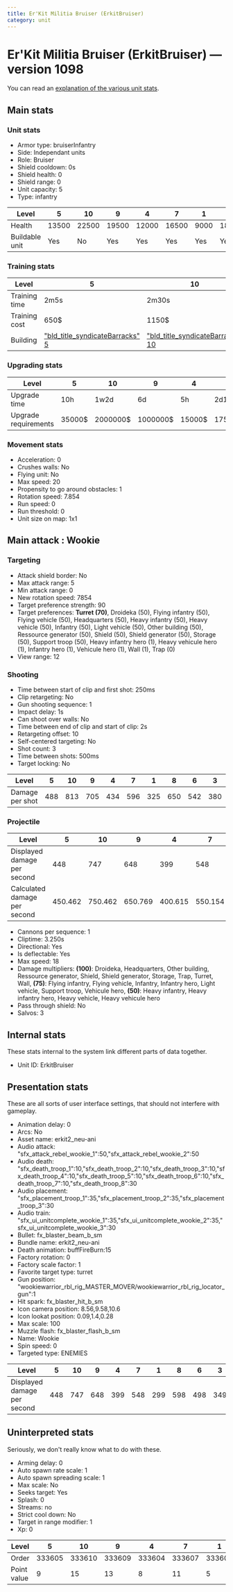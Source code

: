 ```yaml
---
title: Er'Kit Militia Bruiser (ErkitBruiser)
category: unit
---
```


# Er'Kit Militia Bruiser (ErkitBruiser) — version 1098

You can read an [explanation  of the various unit stats](unitexplained.md).

## Main stats

### Unit stats

  * Armor type: bruiserInfantry
  * Side: Independant units
  * Role: Bruiser
  * Shield cooldown: 0s
  * Shield health: 0
  * Shield range: 0
  * Unit capacity: 5
  * Type: infantry

|Level         |5    |10   |9    |4    |7    |1   |8    |6    |3    |2    |
|--------------|-----|-----|-----|-----|-----|----|-----|-----|-----|-----|
|Health        |13500|22500|19500|12000|16500|9000|18000|15000|10500|10800|
|Buildable unit|Yes  |No   |Yes  |Yes  |Yes  |Yes |Yes  |Yes  |Yes  |Yes  |


### Training stats

|Level        |5                                                        |10                                                        |9                                                        |4                                                        |7                                                        |1                                                        |8                                                        |6                                                        |3                                                        |2                                                        |
|-------------|---------------------------------------------------------|----------------------------------------------------------|---------------------------------------------------------|---------------------------------------------------------|---------------------------------------------------------|---------------------------------------------------------|---------------------------------------------------------|---------------------------------------------------------|---------------------------------------------------------|---------------------------------------------------------|
|Training time|2m5s                                                     |2m30s                                                     |2m25s                                                    |2m                                                       |2m15s                                                    |1m45s                                                    |2m20s                                                    |2m10s                                                    |1m55s                                                    |1m50s                                                    |
|Training cost|650$                                                     |1150$                                                     |1050$                                                    |550$                                                     |850$                                                     |250$                                                     |950$                                                     |750$                                                     |450$                                                     |350$                                                     |
|Building     |["bld_title_syndicateBarracks" 5](syndicateBarracks.html)|["bld_title_syndicateBarracks" 10](syndicateBarracks.html)|["bld_title_syndicateBarracks" 9](syndicateBarracks.html)|["bld_title_syndicateBarracks" 4](syndicateBarracks.html)|["bld_title_syndicateBarracks" 7](syndicateBarracks.html)|["bld_title_syndicateBarracks" 1](syndicateBarracks.html)|["bld_title_syndicateBarracks" 8](syndicateBarracks.html)|["bld_title_syndicateBarracks" 6](syndicateBarracks.html)|["bld_title_syndicateBarracks" 3](syndicateBarracks.html)|["bld_title_syndicateBarracks" 2](syndicateBarracks.html)|


### Upgrading stats

|Level               |5     |10      |9       |4     |7      |1   |8      |6      |3    |2    |
|--------------------|------|--------|--------|------|-------|----|-------|-------|-----|-----|
|Upgrade time        |10h   |1w2d    |6d      |5h    |2d12h  |0s  |4d     |1d12h  |1h30m|30m  |
|Upgrade requirements|35000$|2000000$|1000000$|15000$|175000$|700$|350000$|115000$|6000$|3000$|


### Movement stats

  * Acceleration: 0
  * Crushes walls: No
  * Flying unit: No
  * Max speed: 20
  * Propensity to go around obstacles: 1
  * Rotation speed: 7.854
  * Run speed: 0
  * Run threshold: 0
  * Unit size on map: 1x1

## Main attack : Wookie

### Targeting

  * Attack shield border: No
  * Max attack range: 5
  * Min attack range: 0
  * New rotation speed: 7854
  * Target preference strength: 90
  * Target preferences: **Turret (70)**, Droideka (50), Flying infantry (50), Flying vehicle (50), Headquarters (50), Heavy infantry (50), Heavy vehicle (50), Infantry (50), Light vehicle (50), Other building (50), Ressource generator (50), Shield (50), Shield generator (50), Storage (50), Support troop (50), Heavy infantry hero (1), Heavy vehicule hero (1), Infantry hero (1), Vehicule hero (1), Wall (1), Trap (0)
  * View range: 12

### Shooting

  * Time between start of clip and first shot: 250ms
  * Clip retargeting: No
  * Gun shooting sequence: 1
  * Impact delay: 1s
  * Can shoot over walls: No
  * Time between end of clip and start of clip: 2s
  * Retargeting offset: 10
  * Self-centered targeting: No
  * Shot count: 3
  * Time between shots: 500ms
  * Target locking: No

|Level          |5  |10 |9  |4  |7  |1  |8  |6  |3  |2  |
|---------------|---|---|---|---|---|---|---|---|---|---|
|Damage per shot|488|813|705|434|596|325|650|542|380|390|


### Projectile

|Level                       |5      |10     |9      |4      |7      |1  |8  |6      |3      |2  |
|----------------------------|-------|-------|-------|-------|-------|---|---|-------|-------|---|
|Displayed damage per second |448    |747    |648    |399    |548    |299|598|498    |349    |358|
|Calculated damage per second|450.462|750.462|650.769|400.615|550.154|300|600|500.308|350.769|360|


  * Cannons per sequence: 1
  * Cliptime: 3.250s
  * Directional: Yes
  * Is deflectable: Yes
  * Max speed: 18
  * Damage multipliers: **(100)**: Droideka, Headquarters, Other building, Ressource generator, Shield, Shield generator, Storage, Trap, Turret, Wall, **(75)**: Flying infantry, Flying vehicle, Infantry, Infantry hero, Light vehicle, Support troop, Vehicule hero, **(50)**: Heavy infantry, Heavy infantry hero, Heavy vehicle, Heavy vehicule hero
  * Pass through shield: No
  * Salvos: 3

## Internal stats

These stats internal to the system link different parts of data together.

  * Unit ID: ErkitBruiser

## Presentation stats

These are all sorts of user interface settings, that should not interfere with gameplay.

  * Animation delay: 0
  * Arcs: No
  * Asset name: erkit2_neu-ani
  * Audio attack: "sfx_attack_rebel_wookie_1":50,"sfx_attack_rebel_wookie_2":50
  * Audio death: "sfx_death_troop_1":10,"sfx_death_troop_2":10,"sfx_death_troop_3":10,"sfx_death_troop_4":10,"sfx_death_troop_5":10,"sfx_death_troop_6":10,"sfx_death_troop_7":10,"sfx_death_troop_8":30
  * Audio placement: "sfx_placement_troop_1":35,"sfx_placement_troop_2":35,"sfx_placement_troop_3":30
  * Audio train: "sfx_ui_unitcomplete_wookie_1":35,"sfx_ui_unitcomplete_wookie_2":35,"sfx_ui_unitcomplete_wookie_3":30
  * Bullet: fx_blaster_beam_b_sm
  * Bundle name: erkit2_neu-ani
  * Death animation: buffFireBurn:15
  * Factory rotation: 0
  * Factory scale factor: 1
  * Favorite target type: turret
  * Gun position: "wookiewarrior_rbl_rig_MASTER_MOVER/wookiewarrior_rbl_rig_locator_gun":1
  * Hit spark: fx_blaster_hit_b_sm
  * Icon camera position: 8.56,9.58,10.6
  * Icon lookat position: 0.09,1.4,0.28
  * Max scale: 100
  * Muzzle flash: fx_blaster_flash_b_sm
  * Name: Wookie
  * Spin speed: 0
  * Targeted type: ENEMIES

|Level                      |5  |10 |9  |4  |7  |1  |8  |6  |3  |2  |
|---------------------------|---|---|---|---|---|---|---|---|---|---|
|Displayed damage per second|448|747|648|399|548|299|598|498|349|358|


## Uninterpreted stats

Seriously, we don't really know what to do with these.

  * Arming delay: 0
  * Auto spawn rate scale: 1
  * Auto spawn spreading scale: 1
  * Max scale: No
  * Seeks target: Yes
  * Splash: 0
  * Streams: no
  * Strict cool down: No
  * Target in range modifier: 1
  * Xp: 0

|Level      |5     |10    |9     |4     |7     |1     |8     |6     |3     |2     |
|-----------|------|------|------|------|------|------|------|------|------|------|
|Order      |333605|333610|333609|333604|333607|333601|333608|333606|333603|333602|
|Point value|9     |15    |13    |8     |11    |5     |12    |10    |7     |6     |


